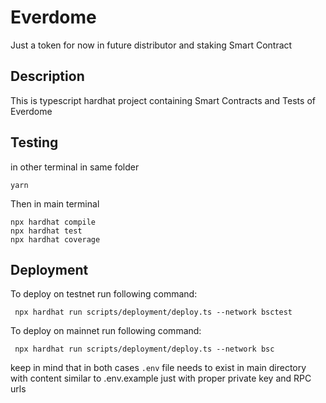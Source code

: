 # Everdome
Just a token for now in future distributor and staking Smart Contract

## Description

This is typescript hardhat project containing Smart Contracts and Tests of Everdome


## Testing

in other terminal in same folder

```shell
yarn
```
Then in main terminal

```shell
npx hardhat compile
npx hardhat test
npx hardhat coverage
```


## Deployment

To deploy on testnet run following command:
```shell
 npx hardhat run scripts/deployment/deploy.ts --network bsctest
```

To deploy on mainnet run following command:
```shell
 npx hardhat run scripts/deployment/deploy.ts --network bsc
```

keep in mind that in both cases `.env` file needs to exist in main directory with content similar to .env.example
just with proper private key and RPC urls



